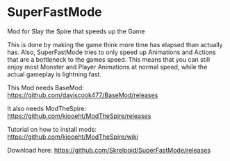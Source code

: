 # SuperFastMode
Mod for Slay the Spire that speeds up the Game

This is done by making the game think more time has elapsed than actually has.
Also, SuperFastMode tries to only speed up Animations and Actions that are a bottleneck to the games speed.
This means that you can still enjoy most Monster and Player Animations at normal speed, while the actual gameplay is lightning fast.

This Mod needs BaseMod: https://github.com/daviscook477/BaseMod/releases

It also needs ModTheSpire: https://github.com/kiooeht/ModTheSpire/releases

Tutorial on how to install mods: https://github.com/kiooeht/ModTheSpire/wiki

Download here: https://github.com/Skrelpoid/SuperFastMode/releases

